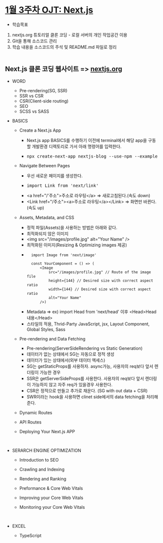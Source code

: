 # [1월 3주차 OJT: Next.js](https://github.com/MinHyeok-lee1/MK_OJT/tree/master/nextjs-dir)
* 학습목표
1) nextjs.org 튜토리얼 클론 코딩 - 로컬 서버의 개인 작업공간 이용<br>
2) Git을 통해 소스코드 관리<br>
3) 학습 내용을 소스코드의 주석 및 README.md 파일로 정리<br><br>

## Next.js 클론 코딩 웹사이트 => [nextjs.org](https://nextjs.org/learn)

* WORD
    - Pre-rendering(SG, SSR)
    - SSR vs CSR
    - CSR(Client-side routing)
    - SEO
    - SCSS vs SASS <br>

* BASICS
    - Create a Next.js App
        + Next.js app BASICS를 수행하기 이전에 terminal에서 해당 app을 구동할 개발환경 디렉토리로 가서 아래 명령어를 입력한다.
        + <pre>npx create-next-app nextjs-blog --use-npm --example "https://github.com/vercel/next-learn/tree/master/basics/learn-starter"</pre>

    - Navigate Between Pages
        + 우선 새로운 페이지를 생성한다.
        + <pre>import Link from 'next/link'</pre>
        + \<a href="/'주소">주소로 라우팅\</a> => 새로고침된다.(속도 down)
        + \<Link href="/주소">\<a>주소로 라우팅\</a>\</Link> => 화면만 바뀐다. (속도 up)

    - Assets, Metadata, and CSS
        + 정적 파일(Assets)을 사용하는 방법은 아래와 같다.
        + 최적화되지 않은 이미지
        + \<img src="/images/profile.jpg" alt="Your Name" />
        + 최적화된 이미지(Resizing & Optimizing images 제공)
        + ```
            import Image from 'next/image'
            
            const YourComponent = () => ( 
                <Image 
                    src="/images/profile.jpg" // Route of the image file
                    height={144} // Desired size with correct aspect ratio           
                    width={144} // Desired size with correct aspect ratio
                    alt="Your Name"
                />)

        + Metadata => ex) import Head from 'next/head' 이후 \<Head>Head 내용\</Head>
        + 스타일의 적용, Thrid-Party JavaScript, jsx, Layout Component, Global Styles, Sass

    - Pre-rendering and Data Fetching
        + Pre-rendering(ServerSideRendering vs Static Generation)
        + 데이터가 없는 상태에서 SG는 자동으로 정적 생성
        + 데이터가 있는 상태에서(외부 데이터 엑세스) 
        + SG는 getStaticProps를 사용하자. async가능, 사용자의 req보다 앞서 렌더링이 가능한 경우
        + SSR은 getServerSideProps를 사용한다. 사용자의 req보다 앞서 렌더링이 가능하지 않고 자주 req가 있을경우 사용한다.
        + CSR은 정적으로 만들고 추가로 채운다. (SG with out data + CSR)
        + SWR이라는 hook을 사용하면 clinet side에서의 data fetching을 처리해준다.
        
    - Dynamic Routes

    - API Routes

    - Deploying Your Next.js APP
    <br>
    
* SERARCH ENGINE OPTIMIZATION
    - Introduction to SEO

    - Crawling and Indexing

    - Rendering and Ranking

    - Preformance & Core Web Vitals

    - Improving your Core Web Vitals

    - Monitoring your Core Web Vitals
    <br>

* EXCEL
    - TypeScript
    <br>
